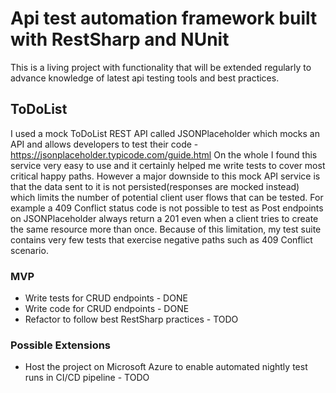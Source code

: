 # Api test automation framework built with RestSharp and NUnit 
This is a living project with functionality that will be extended regularly to advance knowledge of latest api testing tools and best practices.

## ToDoList
I used a mock ToDoList REST API called JSONPlaceholder which mocks an API and allows developers to test their code - https://jsonplaceholder.typicode.com/guide.html
On the whole I found this service very easy to use and it certainly helped me write tests to cover most critical happy paths. 
However a major downside to this mock API service is that the data sent to it is not persisted(responses are mocked instead) which limits the number of potential client user flows that can be tested. For example a 409 Conflict status code is not possible to test as Post endpoints on JSONPlaceholder always return a 201 even when a client tries to create the same resource more than once. Because of this limitation, my test suite contains very few tests that exercise negative paths such as 409 Conflict scenario. 

### MVP
- Write tests for CRUD endpoints - DONE
- Write code for CRUD endpoints - DONE
- Refactor to follow best RestSharp practices - TODO

### Possible Extensions
- Host the project on Microsoft Azure to enable automated nightly test runs in CI/CD pipeline - TODO
